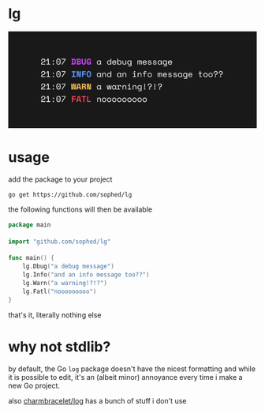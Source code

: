 # lg
![image](preview.png)

# usage
add the package to your project
```
go get https://github.com/sophed/lg
```

the following functions will then be available
```go
package main

import "github.com/sophed/lg"

func main() {
	lg.Dbug("a debug message")
	lg.Info("and an info message too??")
	lg.Warn("a warning!?!?")
	lg.Fatl("nooooooooo")
}
```
that's it, literally nothing else

# why not stdlib?
by default, the Go `log` package doesn't have the nicest formatting and while it is possible to edit, it's an (albeit minor) annoyance every time i make a new Go project.

also [charmbracelet/log](https://github.com/charmbracelet/log) has a bunch of stuff i don't use

